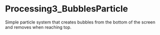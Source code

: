 # Processing3_BubblesParticle
Simple particle system that creates bubbles from the bottom of the screen and removes when reaching top.
